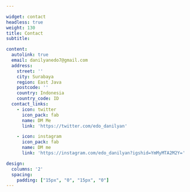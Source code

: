 ```yaml
---

widget: contact
headless: true
weight: 130
title: Contact
subtitle:

content:
  autolink: true
  email: danilyanedo7@gmail.com
  address:
    street: ''
    city: Surabaya
    region: East Java
    postcode: ''
    country: Indonesia
    country_code: ID
  contact_links:
    - icon: twitter
      icon_pack: fab
      name: DM Me
      link: 'https://twitter.com/edo_danilyan'

    - icon: instagram
      icon_pack: fab
      name: DM me
      link: 'https://instagram.com/edo_danilyan?igshid=YmMyMTA2M2Y='

design:
  columns: '2'
  spacing:
    padding: ["15px", "0", "15px", "0"]
---
```


